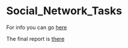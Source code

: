 # Social_Network_Tasks

For info you can go [here](https://github.com/ManosMorf97/Social_Network_Tasks/blob/main/Social%20Network%20Analysis%20Assignments.pdf)

The final report is [there](https://github.com/ManosMorf97/Social_Network_Tasks/blob/main/FINAL/%CE%95%CF%81%CE%B3%CE%B1%CF%83%CE%AF%CE%B1%2020135_21110/%CE%A7%CE%91%CE%A1%CE%9F%CE%9A%CE%9F%CE%A0%CE%95%CE%99%CE%9F%20%CE%A0%CE%91%CE%9D%CE%95%CE%A0%CE%99%CE%A3%CE%A4%CE%97%CE%9C%CE%99%CE%9F.pdf)
